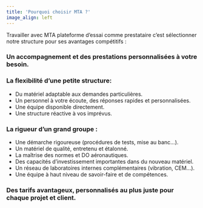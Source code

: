 ```yaml
---
title: 'Pourquoi choisir MTA ?'
image_align: left
---
```


Travailler avec MTA plateforme d’essai comme prestataire c’est sélectionner notre structure pour ses avantages compétitifs :
### Un accompagnement et des prestations personnalisées à votre besoin.

### La **flexibilité** d’une petite structure:

* Du matériel adaptable aux demandes particulières.
* Un personnel à votre écoute, des réponses rapides et personnalisées.
* Une équipe disponible directement.
* Une structure réactive à vos imprévus.

### La **rigueur** d’un grand groupe :

* Une démarche rigoureuse (procédures de tests, mise au banc…).
* Un matériel de qualité, entretenu et étalonné.
* La maîtrise des normes et DO aéronautiques.
* Des capacités d’investissement importantes dans du nouveau matériel.
* Un réseau de laboratoires internes complémentaires (vibration, CEM…).
* Une équipe à haut niveau de savoir-faire et de compétences.

### Des tarifs avantageux, personnalisés au plus juste pour chaque projet et client.
